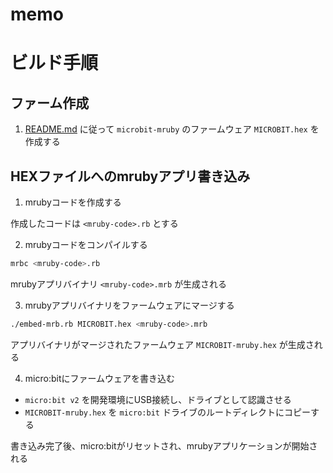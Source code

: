 # memo

# ビルド手順

## ファーム作成

1. [README.md](README.md) に従って `microbit-mruby` のファームウェア `MICROBIT.hex` を作成する

## HEXファイルへのmrubyアプリ書き込み

1. mrubyコードを作成する

作成したコードは `<mruby-code>.rb` とする

2. mrubyコードをコンパイルする

```sh
mrbc <mruby-code>.rb
```

mrubyアプリバイナリ `<mruby-code>.mrb` が生成される

3. mrubyアプリバイナリをファームウェアにマージする

```sh
./embed-mrb.rb MICROBIT.hex <mruby-code>.mrb 
```

アプリバイナリがマージされたファームウェア `MICROBIT-mruby.hex` が生成される

4. micro:bitにファームウェアを書き込む

- `micro:bit v2` を開発環境にUSB接続し、ドライブとして認識させる
- `MICROBIT-mruby.hex` を `micro:bit` ドライブのルートディレクトにコピーする

書き込み完了後、micro:bitがリセットされ、mrubyアプリケーションが開始される

